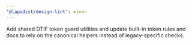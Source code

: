 ```yaml
---
'@lapidist/design-lint': minor
---
```


Add shared DTIF token guard utilities and update built-in token rules and docs to rely on the canonical helpers instead of legacy-specific checks.
